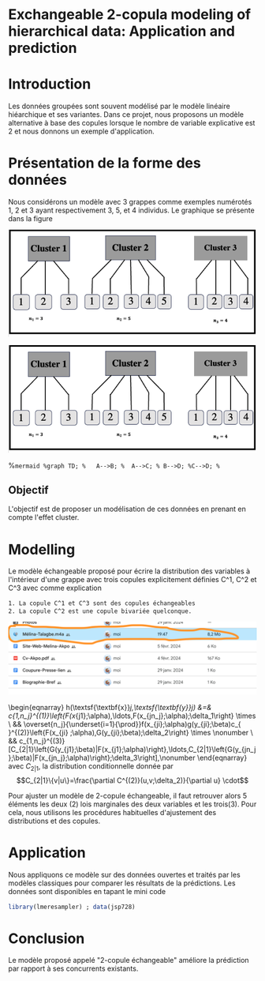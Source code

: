 # Exchangeable 2-copula modeling of hierarchical data: Application and prediction


# Introduction
Les données groupées sont souvent modélisé par le modèle linéaire hiéarchique et ses variantes. 
Dans ce projet, nous proposons un modèle alternative à base des copules lorsque le nombre de variable explicative est 2
et nous donnons un exemple d'application.


# Présentation de la forme des données
Nous considérons un modèle avec 3 grappes comme exemples numérotés 1, 2 et 3 ayant respectivement 3, 5, et 4 individus. Le graphique se présente dans la figure 

![Decomposition vine copula](/Cluster.png)

<p align="center">
  <img src="Cluster.png" alt="Disposition des données en cluster">
</p>



%```mermaid
%graph TD;
 %   A-->B;
  %  A-->C;
   % B-->D;
    %C-->D;
%```
## Objectif
L'objectif est de proposer un modélisation de ces données en prenant en compte l'effet cluster.


# Modelling
Le modèle échangeable proposé pour écrire la distribution des variables à l'intérieur d'une grappe avec trois copules explicitement définies C^1, C^2 et C^3  avec comme explication

    1. La copule C^1 et C^3 sont des copules échangeables
    2. La copule C^2 est une copule bivariée quelconque.



![Decomposition vine copula](/Capture.png)


\begin{eqnarray}
h(\textsf{\textbf{x}}_j,\textsf{\textbf{y}}_j) &=& c_{1,n_j}^{(1)}\left\{F(x_{j1};\alpha),\ldots,F(x_{jn_j};\alpha);\delta_1\right\} \times \\
&& \overset{n_j}{\underset{i=1}{\prod}}f(x_{ji};\alpha)g(y_{ji};\beta)c_{ }^{(2)}\left\{F(x_{ji} ;\alpha),G(y_{ji};\beta);\delta_2\right\} \times \nonumber \\
&& c_{1,n_j}^{(3)}[C_{2|1}\left\{G(y_{j1};\beta)|F(x_{j1};\alpha)\right\},\ldots,C_{2|1}\left\{G(y_{jn_j};\beta)|F(x_{jn_j};\alpha)\right\};\delta_3\right\],\nonumber
\end{eqnarray}
avec $C_{2|1}$, la distribution conditionnelle donnée par
$$C_{2|1}\{v|u\}=\frac{\partial C^{(2)}(u,v;\delta_2)}{\partial u} \cdot$$


Pour ajuster un modèle de 2-copule échangeable, il faut retrouver alors 5 éléments les deux (2) lois marginales des deux variables et les trois(3).
Pour cela, nous utilisons les procédures habituelles d'ajustement des distributions et des copules.
    
# Application
Nous appliquons ce modèle sur des données ouvertes et traités par les modèles classiques pour comparer les résultats de la prédictions. Les données sont disponibles en tapant le mini code

```r
library(lmeresampler) ; data(jsp728)
```

# Conclusion
Le modèle proposé appelé "2-copule échangeable" améliore la prédiction par rapport à ses concurrents existants.
